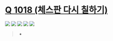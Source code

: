 # [Q 1018 (체스판 다시 칠하기)](https://www.acmicpc.net/problem/1018)

<img src="https://img.shields.io/badge/Level-Silver 5-lightgrey"> <img src="https://img.shields.io/badge/Memory-1116%20KB-blue"> <img src="https://img.shields.io/badge/Time-0%20ms-brightgreen"> <img src="https://img.shields.io/badge/Length-686%20B-red"> <img src="https://img.shields.io/badge/Language-C-blueviolet">



> - 
